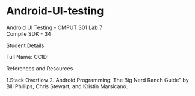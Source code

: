 # Android-UI-testing
Android UI Testing - CMPUT 301 Lab 7   
Compile SDK - 34


Student Details

Full Name: <Aurko Mazumder>
CCID: <mazumde1>

References and Resources

1.Stack Overflow 2. Android Programming: The Big Nerd Ranch Guide” by Bill Phillips, Chris Stewart, and Kristin Marsicano.
